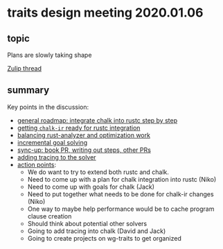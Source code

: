 # traits design meeting 2020.01.06

## topic

Plans are slowly taking shape

[Zulip thread](https://rust-lang.zulipchat.com/#narrow/stream/144729-wg-traits/topic/design.20meeting.202020.2E01.2E06/near/184934566)

## summary

Key points in the discussion:
* [general roadmap: integrate chalk into rustc step by step](https://rust-lang.zulipchat.com/#narrow/stream/144729-wg-traits/topic/design.20meeting.202020.2E01.2E06/near/184935652)
* [getting `chalk-ir` ready for rustc integration](https://rust-lang.zulipchat.com/#narrow/stream/144729-wg-traits/topic/design.20meeting.202020.2E01.2E06/near/184936420)
* [balancing rust-analyzer and optimization work](https://rust-lang.zulipchat.com/#narrow/stream/144729-wg-traits/topic/design.20meeting.202020.2E01.2E06/near/184937063)
* [incremental goal solving](https://rust-lang.zulipchat.com/#narrow/stream/144729-wg-traits/topic/design.20meeting.202020.2E01.2E06/near/184937837)
* [sync-up: book PR, writing out steps, other PRs](https://rust-lang.zulipchat.com/#narrow/stream/144729-wg-traits/topic/design.20meeting.202020.2E01.2E06/near/184938309)
* [adding tracing to the solver](https://rust-lang.zulipchat.com/#narrow/stream/144729-wg-traits/topic/design.20meeting.202020.2E01.2E06/near/184939093)
* [action points](https://rust-lang.zulipchat.com/#narrow/stream/144729-wg-traits/topic/design.20meeting.202020.2E01.2E06/near/184940534):
    - We do want to try to extend both rustc and chalk.
    - Need to come up with a plan for chalk integration into rustc (Niko)
    - Need to come up with goals for chalk (Jack)
    - Need to put together what needs to be done for chalk-ir changes (Niko)
    - One way to maybe help performance would be to cache program clause creation
    - Should think about potential other solvers
    - Going to add tracing into chalk (David and Jack)
    - Going to create projects on wg-traits to get organized
